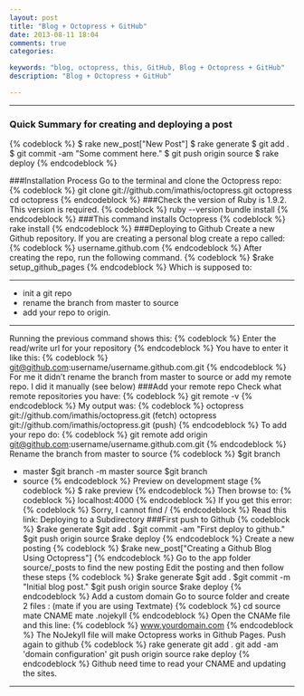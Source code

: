 ```yaml
---
layout: post
title: "Blog + Octopress + GitHub"
date: 2013-08-11 18:04
comments: true
categories: 

keywords: "blog, octopress, this, GitHub, Blog + Octopress + GitHub"
description: "Blog + Octopress + GitHub"

---
```


---

<!--more-->
### Quick Summary for creating and deploying a post
{% codeblock %}
$ rake new_post["New Post"]
$ rake generate
$ git add .
$ git commit -am "Some comment here." 
$ git push origin source
$ rake deploy
{% endcodeblock %}

###Installation Process
Go to the terminal and clone the Octopress repo:
{% codeblock %}
git clone git://github.com/imathis/octopress.git octopress
cd octopress
{% endcodeblock %}
###Check the version of Ruby is 1.9.2. This version is required.
{% codeblock %}
ruby --version
bundle install
{% endcodeblock %}
###This command installs Octopress
{% codeblock %}
rake install
{% endcodeblock %}
###Deploying to Github
Create a new Github repository. If you are creating a personal blog create a repo called:
{% codeblock %}
username.github.com
{% endcodeblock %}
After creating the repo, run the following command.
{% codeblock %}
$rake setup_github_pages
{% endcodeblock %}
Which is supposed to:
___
* init a git repo
* rename the branch from master to source
* add your repo to origin.
___

Running the previous command shows this:
{% codeblock %}
Enter the read/write url for your repository
{% endcodeblock %}
You have to enter it like this:
{% codeblock %}
git@github.com:username/username.github.com.git
{% endcodeblock %}
For me it didn’t rename the branch from master to source or add my remote repo. I did it manually (see below)
###Add your remote repo
Check what remote repositories you have:
{% codeblock %}
git remote -v
{% endcodeblock %}
My output was:
{% codeblock %}
octopress   git://github.com/imathis/octopress.git (fetch)
octopress   git://github.com/imathis/octopress.git (push)
{% endcodeblock %}
To add your repo do:
{% codeblock %}
git remote add origin git@github.com:username/username.github.com.git
{% endcodeblock %}
Rename the branch from master to source
{% codeblock %}
$git branch
* master
$git branch -m master source
$git branch
* source
{% endcodeblock %}
Preview on development stage
{% codeblock %}
$ rake preview
{% endcodeblock %}
Then browse to:
{% codeblock %}
localhost:4000
{% endcodeblock %}
If you get this error:
{% codeblock %}
Sorry, I cannot find /
{% endcodeblock %}
Read this link: Deploying to a Subdirectory
###First push to Github
{% codeblock %}
$rake generate
$git add .
$git commit -am "First deploy to github." 
$git push origin source
$rake deploy
{% endcodeblock %}
Create a new posting
{% codeblock %}
$rake new_post["Creating a Github Blog Using Octopress"]
{% endcodeblock %}
Go to the app folder source/_posts to find the new posting
Edit the posting and then follow these steps
{% codeblock %}
$rake generate
$git add .
$git commit -m "Initial blog post." 
$git push origin source
$rake deploy
{% endcodeblock %}
Add a custom domain
Go to source folder and create 2 files :
(mate if you are using Textmate)
{% codeblock %}
cd source
mate CNAME
mate .nojekyll
{% endcodeblock %}
Open the CNAMe file and this line:
{% codeblock %}
www.yourdomain.com
{% endcodeblock %}
The NoJekyll file will make Octopress works in Github Pages.
Push again to github
{% codeblock %}
rake generate
git add .
git add -am 'domain configuration'
git push origin source
rake deploy
{% endcodeblock %}
Github need time to read your CNAME and updating the sites.
___